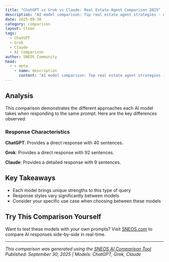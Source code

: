 ```yaml
---
title: "ChatGPT vs Grok vs Claude: Real Estate Agent Comparison 2025"
description: "AI model comparison: Top real estate agent strategies - dominate local market..."
date: 2025-09-30
category: comparison
layout: Clean
tags:
  - ChatGPT
  - Grok
  - Claude
  - AI Comparison
author: SNEOS Community
head:
  - - meta
    - name: description
      content: "AI model comparison: Top real estate agent strategies - dominate local market..."
---
```


<ChatComparison
  title="ChatGPT vs Grok vs Claude: Real Estate Agent Comparison 2025"
  prompt="Top real estate agent strategies - dominate local market"
  :responses='{
    "ChatGPT": "Certainly! Here are top real estate agent strategies to dominate your local market:\n\n### 1. Deep Local Market Knowledge\n- **Stay Informed:** Know current market trends, pricing, neighborhood developments, schools, and community news.\n- **Provide Insights:** Share valuable data with clients to position yourself as the expert.\n\n### 2. Build a Strong Online Presence\n- **Website:** Create a professional, user-friendly website optimized for local SEO.\n- **Social Media:** Use platforms like Instagram, Facebook, LinkedIn to showcase listings, share success stories, and engage with prospects.\n- **Google My Business:** Claim and optimize your profile to appear in local searches.\n\n### 3. Leverage Client Testimonials and Reviews\n- Collect and prominently display reviews on your website, social media, and platforms like Zillow, Realtor.com, and Yelp.\n- Use video testimonials to build trust and credibility.\n\n### 4. Network Relentlessly\n- Join local business groups, chambers of commerce, and attend community events.\n- Develop relationships with lenders, contractors, and other influencers.\n- Partner with local businesses for mutual promotion.\n\n### 5. Hyper-Targeted Marketing\n- Use geo-targeted ads on Facebook, Google, and Instagram focusing on your neighborhood or city.\n- Send personalized direct mail with market updates, success stories, and offers.\n- Host local events or webinars to engage the community.\n\n### 6. Provide Exceptional Client Service\n- Communicate regularly and promptly.\n- Offer personalized solutions and go above and beyond in negotiations.\n- Follow up post-sale for referrals and repeat business.\n\n### 7. Use Technology and Data Analytics\n- Employ CRM systems to manage leads and automate follow-ups.\n- Analyze market data to identify trends and opportunities.\n- Use virtual tours, drone footage, and 3D walkthroughs for listings.\n\n### 8. Create Unique Content\n- Start a blog or YouTube channel focusing on local real estate tips, market updates, and community lifestyle.\n- Offer downloadable guides on buying/selling in your area.\n\n### 9. Be Consistent and Persistent\n- Maintain regular marketing efforts.\n- Stay in touch with past clients and prospects.\n- Continuously seek new opportunities to grow your presence.\n\n### 10. Develop a Niche\n- Specialize in a certain type of property (luxury homes, first-time buyers, condos).\n- Become the go-to agent for that niche in your local market.\n\n---\n\nImplementing these strategies consistently will help you build a dominant presence in your local real estate market. Would you like me to suggest specific marketing tactics or tools?",
    "Grok": "Dominating a local real estate market as an agent requires a combination of strategic planning, consistent effort, and a deep understanding of the community you serve. Here are some top strategies to help you stand out and become the go-to real estate agent in your area:\n\n---\n\n### **1. Build a Strong Local Brand**\n- **Position Yourself as the Local Expert:** Become the face of real estate in your community by focusing on a specific neighborhood or niche (e.g., luxury homes, first-time buyers, or investment properties). Share hyper-local content like market updates, neighborhood guides, and community events.\n- **Develop a Memorable Personal Brand:** Invest in professional branding, including a polished website, consistent social media presence, professional photography, and a catchy tagline or logo that resonates with your target audience.\n- **Leverage Testimonials and Reviews:** Showcase client success stories and positive reviews on your website, Google Business Profile, Zillow, and social media. Word-of-mouth referrals are critical in a local market.\n- **Be Visible:** Sponsor local events, join community boards, or host workshops (e.g., home-buying seminars) to ensure people recognize your name and face.\n\n---\n\n### **2. Deepen Community Connections**\n- **Network Relentlessly:** Build relationships with local business owners, contractors, mortgage brokers, and other professionals who can refer clients to you. Attend Chamber of Commerce meetings, charity events, and neighborhood gatherings.\n- **Join Local Groups:** Become active in community organizations, school boards, or sports clubs. Being a familiar face in the community builds trust and leads to organic referrals.\n- **Host Community Events:** Organize events like block parties, holiday open houses, or charity drives to connect with residents and create goodwill.\n- **Support Local Causes:** Show your commitment to the community by donating to or volunteering for local charities and causes. People are more likely to work with agents who care about their area.\n\n---\n\n### **3. Master Hyper-Local Marketing**\n- **Farm a Specific Neighborhood:** Focus on a geographic area (500-1,000 homes) and become the expert there. Send regular direct mail (postcards, newsletters), door-knock, and host open houses to establish your presence.\n- **Leverage Social Media Geotargeting:** Use platforms like Facebook and Instagram to run ads targeting specific zip codes or neighborhoods. Share content like \u201CJust Listed\u201D or \u201CJust Sold\u201D posts to highlight your activity in the area.\n- **Create Neighborhood-Specific Content:** Post videos or blogs about local schools, restaurants, parks, or housing trends. Use hashtags and geotags to attract local audiences.\n- **Yard Signs and Billboards:** Place signage with your branding in high-traffic areas or near your listings. Include QR codes linking to your website or contact info.\n\n---\n\n### **4. Provide Unmatched Customer Service**\n- **Be Responsive:** Answer calls, texts, and emails quickly. Clients expect fast communication in today\u2019s market.\n- **Go Above and Beyond:** Offer personalized touches, like welcome baskets for new homeowners or market updates for past clients. Small gestures create lasting impressions.\n- **Educate Your Clients:** Host free webinars or create downloadable guides on topics like \u201CHow to Prepare Your Home for Sale\u201D or \u201CTop Home-Buying Tips in [Your Area].\u201D Positioning yourself as a resource builds trust.\n- **Follow Up Consistently:** Stay in touch with past clients through holiday cards, market updates, or anniversary emails to encourage repeat business and referrals.\n\n---\n\n### **5. Leverage Technology and Data**\n- **Use CRM Tools:** Invest in a Customer Relationship Management (CRM) system to track leads, automate follow-ups, and nurture relationships. Popular options include Follow Up Boss, HubSpot, or Real Geeks.\n- **Analyze Market Data:** Stay ahead of trends by studying local sales data, inventory levels, and pricing. Use this information to advise clients and position yourself as a knowledgeable expert.\n- **Digital Marketing Tools:** Use tools like Canva for professional graphics, Mailchimp for email campaigns, and Google Ads for targeted online advertising.\n- **Virtual Tours and Drones:** Offer cutting-edge listing presentations with 3D tours (Matterport), professional photography, and drone footage to stand out from competitors.\n\n---\n\n### **6. Generate and Nurture Leads**\n- **Build a Referral Network:** Ask satisfied clients for referrals and offer incentives (like gift cards) for successful ones. Consistently follow up with your sphere of influence (SOI).\n- **Cold Calling and Door Knocking:** Target specific neighborhoods with high turnover or expired listings. Be prepared with a script that highlights your local expertise.\n- **Online Lead Generation:** Invest in pay-per-click (PPC) ads, social media ads, or lead capture landing pages (e.g., \u201CFree Home Valuation\u201D forms) to generate leads.\n- **Open Houses:** Host regular open houses to meet potential buyers and sellers. Use sign-in sheets to collect contact information and follow up afterward.\n\n---\n\n### **7. Specialize in a Niche**\n- **Identify a Unique Selling Proposition (USP):** Focus on a specific market segment, such as first-time homebuyers, seniors downsizing, or luxury properties. Tailor your marketing and services to meet their unique needs.\n- **Become a Relocation Expert:** Partner with relocation companies or target out-of-state buyers moving to your area. Create guides or videos about moving to your community.\n- **Work with Investors:** Build relationships with real estate investors by offering data on rental yields, fixer-uppers, or off-market deals.\n\n---\n\n### **8. Stay Educated and Adaptable**\n- **Keep Learning:** Stay updated on local zoning laws, market trends, and real estate technology. Attend industry conferences, take courses, and earn designations (e.g., Certified Residential Specialist).\n- **Monitor Competitors:** Study what other top agents in your area are doing. Identify gaps in their strategies and offer something they don\u2019t.\n- **Adapt to Market Shifts:** Be ready to pivot your approach based on whether it\u2019s a buyer\u2019s or seller\u2019s market. For example, in a seller\u2019s market, focus on getting listings; in a buyer\u2019s market, emphasize your negotiation skills for buyers.\n\n---\n\n### **9. Dominate Listings**\n- **Price Properties Strategically:** Use comparative market analysis (CMA) to help sellers price their homes competitively. A well-priced listing sells faster and enhances your reputation.\n- **Stage Homes Professionally:** Partner with staging companies or offer virtual staging to make listings visually appealing.\n- **Market Listings Aggressively:** Use a mix of online platforms (Zillow, Realtor.com), social media, and traditional methods (flyers, signage) to maximize exposure. Host virtual open houses for broader reach.\n- **Get More Listings:** Focus on expired listings and for-sale-by-owner (FSBO) properties. Offer a free CMA or consultation to win their business.\n\n---\n\n### **10. Measure and Optimize Your Efforts**\n- **Track Key Metrics:** Monitor your lead sources, conversion rates, and marketing ROI to see what\u2019s working. Adjust your budget and time allocation accordingly.\n- **Ask for Feedback:** Survey clients after transactions to identify areas for improvement and strengthen your processes.\n- **Test New Strategies:** Experiment with new marketing channels or tools (e.g., TikTok for younger buyers or Nextdoor for local engagement) to see what resonates with your audience.\n\n---\n\n### **Final Tips for Domination**\n- **Consistency is Key:** Success in real estate doesn\u2019t happen overnight. Commit to daily prospecting, weekly marketing, and monthly community engagement.\n- **Build a Team:** As you grow, hire assistants, buyer\u2019s agents, or marketing specialists to scale your business while maintaining a personal touch.\n- **Stay Authentic:** People buy from people they trust. Be genuine, transparent, and focused on solving clients\u2019 problems rather than just closing deals.\n\nBy implementing these strategies, you can establish a strong presence in your local market, build a loyal client base, and ultimately dominate as the go-to real estate agent in your area. Focus on relationships, expertise, and visibility, and the results will follow.",
    "Claude": "# Top Real Estate Agent Strategies to Dominate Your Local Market\n\n## 1. **Hyper-Local Market Expertise**\n- **Know your neighborhoods inside out**: property values, school districts, upcoming developments, local amenities\n- **Track micro-market trends**: price per square foot, days on market, inventory levels by area\n- **Become the \u0022go-to\u0022 expert** for specific neighborhoods or property types\n- **Create neighborhood guides** with local insights, not just generic info\n\n## 2. **Digital Marketing Dominance**\n\n### SEO \u0026 Online Presence\n- **Optimize for local search**: \u0022real estate agent [your city]\u0022, \u0022[neighborhood] homes for sale\u0022\n- **Google My Business optimization**: regular posts, customer reviews, local photos\n- **Location-specific landing pages** for each neighborhood you serve\n- **Consistent NAP** (Name, Address, Phone) across all platforms\n\n### Social Media Strategy\n- **Facebook groups** for local neighborhoods and home buyers/sellers\n- **Instagram**: behind-the-scenes content, property showcases, local lifestyle\n- **LinkedIn**: network with local business owners, mortgage brokers, contractors\n- **TikTok/Reels**: market updates, home tours, first-time buyer tips\n\n## 3. **Referral System Excellence**\n- **Past client nurturing**: regular check-ins, market updates, birthday/anniversary cards\n- **Professional referral network**: mortgage brokers, home inspectors, contractors, attorneys\n- **Referral rewards program** with clear incentives\n- **Make referrals easy** with business cards, referral apps, or simple processes\n\n## 4. **Content Marketing Authority**\n\n### Educational Content\n- **Market reports** (monthly/quarterly with local data)\n- **Home buying/selling guides** specific to your area\n- **Video content**: market updates, property tours, Q\u0026As\n- **Email newsletters** with local market insights and tips\n\n### Showcase Success\n- **Case studies** of successful transactions\n- **Before/after** staging or renovation content\n- **Client testimonials** and success stories\n- **Awards and recognition** prominently displayed\n\n## 5. **Strategic Networking**\n\n### Local Business Community\n- **Join local business associations** and chambers of commerce\n- **Sponsor local events**: sports teams, charity events, community festivals\n- **Partner with complementary businesses**: interior designers, contractors, moving companies\n- **Attend city planning meetings** to stay ahead of development news\n\n### Professional Networks\n- **Real estate investment groups**\n- **Industry associations** (NAR, local realtor boards)\n- **Continuing education events**\n- **Mastermind groups** with other top agents\n\n## 6. **Technology \u0026 Systems**\n\n### CRM Excellence\n- **Automated follow-up sequences** for leads at different stages\n- **Segmented databases**: past clients, prospects, referral sources\n- **Task automation** for routine follow-ups and touchpoints\n- **Performance tracking** and analytics\n\n### Cutting-Edge Tools\n- **Virtual tour technology** and 3D walkthroughs\n- **Drone photography** for listings\n- **Digital transaction management**\n- **AI-powered lead scoring** and market analysis tools\n\n## 7. **Exceptional Client Experience**\n\n### Pre-Sale Service\n- **Comprehensive market analysis** with detailed comparables\n- **Staging consultation** and vendor recommendations\n- **Professional photography/videography** included\n- **Marketing timeline** and regular updates\n\n### During Transaction\n- **Regular communication** with all parties\n- **Proactive problem-solving** before issues become crises\n- **Detailed checklists** so clients know what to expect\n- **Available and responsive** communication\n\n### Post-Sale Service\n- **Closing gifts** that are memorable and useful\n- **Check-in calls** at 30, 90, and 365 days post-closing\n- **Home maintenance reminders** and local service provider recommendations\n- **Annual market updates** on their home\u0027s value\n\n## 8. **Lead Generation Mastery**\n\n### Online Lead Generation\n- **Google Ads** for high-intent keywords\n- **Facebook/Instagram ads** targeting local demographics\n- **Retargeting campaigns** for website visitors\n- **Landing pages** optimized for conversion\n\n### Offline Lead Generation\n- **Geographic farming**: consistent presence in target neighborhoods\n- **Open house excellence**: capture visitor information, follow up systematically\n- **Direct mail campaigns** with market insights or local event sponsorships\n- **Community involvement**: volunteer work, local event participation\n\n## 9. **Pricing \u0026 Negotiation Expertise"
  }'
  published-date="16:29"
/>

## Analysis

This comparison demonstrates the different approaches each AI model takes when responding to the same prompt. Here are the key differences observed:

### Response Characteristics

**ChatGPT**: Provides a direct response with 40 sentences. 

**Grok**: Provides a direct response with 92 sentences. 

**Claude**: Provides a detailed response with 9 sentences. 

## Key Takeaways

- Each model brings unique strengths to this type of query
- Response styles vary significantly between models
- Consider your specific use case when choosing between these models

## Try This Comparison Yourself

Want to test these models with your own prompts? Visit [SNEOS.com](https://sneos.com) to compare AI responses side-by-side in real-time.

---

*This comparison was generated using the [SNEOS AI Comparison Tool](https://sneos.com)*
*Published: September 30, 2025 | Models: ChatGPT, Grok, Claude*
